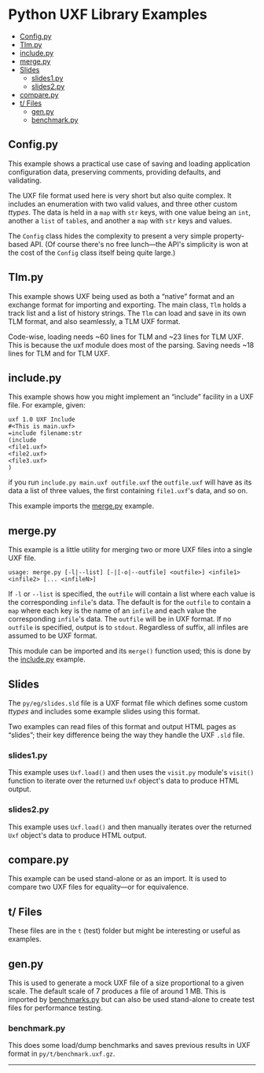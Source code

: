 # Python UXF Library Examples

- [Config.py](#config-py)
- [Tlm.py](#tlm-py)
- [include.py](#include-py)
- [merge.py](#merge-py)
- [Slides](#slides)
    - [slides1.py](#slides1-py)
    - [slides2.py](#slides2-py)
- [compare.py](#compare-py)
- [t/ Files](#t--files)
    - [gen.py](#gen-py)
    - [benchmark.py](#benchmark-py)


## Config.py

This example shows a practical use case of saving and loading application
configuration data, preserving comments, providing defaults, and validating.

The UXF file format used here is very short but also quite complex. It
includes an enumeration with two valid values, and three other custom
_ttypes_. The data is held in a `map` with `str` keys, with one value being
an `int`, another a `list` of ``table``s, and another a `map` with `str`
keys and values.

The `Config` class hides the complexity to present a very simple
property-based API. (Of course there's no free lunch—the API's simplicity is
won at the cost of the `Config` class itself being quite large.)

## Tlm.py

This example shows UXF being used as both a “native” format and an exchange
format for importing and exporting. The main class, `Tlm` holds a track list
and a list of history strings. The `Tlm` can load and save in its own TLM
format, and also seamlessly, a TLM UXF format.

Code-wise, loading needs ~60 lines for TLM and ~23 lines for TLM UXF. This
is because the uxf module does most of the parsing. Saving needs ~18 lines
for TLM and for TLM UXF.

## include.py

This example shows how you might implement an “include” facility in a UXF
file. For example, given:

    uxf 1.0 UXF Include
    #<This is main.uxf>
    =include filename:str
    (include
    <file1.uxf>
    <file2.uxf>
    <file3.uxf>
    )

if you run `include.py main.uxf outfile.uxf` the `outfile.uxf` will have as
its data a list of three values, the first containing ``file1.uxf``'s data,
and so on.

This example imports the [merge.py](#merge-py) example.

## merge.py

This example is a little utility for merging two or more UXF files into a
single UXF file.

`usage: merge.py [-l|--list] [-|[-o|--outfile] <outfile>] <infile1> <infile2> [... <infileN>]`

If `-l` or `--list` is specified, the `outfile` will contain a list where
each value is the corresponding ``infile``'s data. The default is for the
`outfile` to contain a `map` where each key is the name of an `infile` and
each value the corresponding ``infile``'s data. The `outfile` will be in UXF
format. If no `outfile` is specified, output is to `stdout`. Regardless of
suffix, all infiles are assumed to be UXF format.

This module can be imported and its `merge()` function used; this is done by
the [include.py](#include-py) example.

## Slides

The `py/eg/slides.sld` file is a UXF format file which defines some custom
_ttypes_ and includes some example slides using this format.

Two examples can read files of this format and output HTML pages as
“slides”; their key difference being the way they handle the UXF `.sld`
file.

### slides1.py

This example uses `Uxf.load()` and then uses the `visit.py` module's
`visit()` function to iterate over the returned `Uxf` object's data to
produce HTML output.

### slides2.py

This example uses `Uxf.load()` and then manually iterates over the returned
`Uxf` object's data to produce HTML output.

## compare.py

This example can be used stand-alone or as an import. It is used to compare
two UXF files for equality—or for equivalence.

## t/ Files

These files are in the `t` (test) folder but might be interesting or useful
as examples.

## gen.py

This is used to generate a mock UXF file of a size proportional to a given
scale. The default scale of 7 produces a file of around 1 MB. This is
imported by [benchmarks.py](#benchmark-py) but can also be used stand-alone
to create test files for performance testing.

### benchmark.py

This does some load/dump benchmarks and saves previous results in UXF format
in `py/t/benchmark.uxf.gz`.

---
